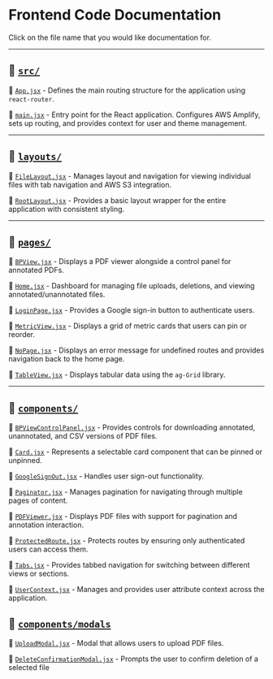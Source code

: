 # Frontend Code Documentation
Click on the file name that you would like documentation for.

---

## 📂 [`src/`](/application/codebase/main+App.md)

📄 [`App.jsx`](/application/codebase/main+App?id=file-appjsx) - Defines the main routing structure for the application using `react-router`.

📄 [`main.jsx`](/application/codebase/main+App?id=file-mainjsx) - Entry point for the React application. Configures AWS Amplify, sets up routing, and provides context for user and theme management.

---

## 📂 [`layouts/`](/application/codebase/layouts.md)

📄 [`FileLayout.jsx`](/application/codebase/layouts?id=_1-file-filelayoutjsx) - Manages layout and navigation for viewing individual files with tab navigation and AWS S3 integration.

📄 [`RootLayout.jsx`](/application/codebase/layouts?id=_2-file-rootlayoutjsx) - Provides a basic layout wrapper for the entire application with consistent styling.

---

## 📂 [`pages/`](/application/codebase/pages.md)

📄 [`BPView.jsx`](/application/codebase/pages?id=_1-file-bpviewjsx) - Displays a PDF viewer alongside a control panel for annotated PDFs.

📄 [`Home.jsx`](/application/codebase/pages?id=_2-file-homejsx) - Dashboard for managing file uploads, deletions, and viewing annotated/unannotated files.

📄 [`LoginPage.jsx`](/application/codebase/pages?id=_3-file-loginpagejsx) - Provides a Google sign-in button to authenticate users.

📄 [`MetricView.jsx`](/application/codebase/pages?id=_4-file-metricviewjsx) - Displays a grid of metric cards that users can pin or reorder.

📄 [`NoPage.jsx`](/application/codebase/pages?id=_5-file-nopagejsx) - Displays an error message for undefined routes and provides navigation back to the home page.

📄 [`TableView.jsx`](/application/codebase/pages?id=_6-file-tableviewjsx) - Displays tabular data using the `ag-Grid` library.

---

## 📂 [`components/`](/application/codebase/components.md)

📄 [`BPViewControlPanel.jsx`](/application/codebase/components?id=_1-file-bpviewcontrolpaneljsx) - Provides controls for downloading annotated, unannotated, and CSV versions of PDF files.

📄 [`Card.jsx`](/application/codebase/components?id=_2-file-cardjsx) - Represents a selectable card component that can be pinned or unpinned.

📄 [`GoogleSignOut.jsx`](/application/codebase/components?id=_3-file-googlesignoutjsx) - Handles user sign-out functionality.

📄 [`Paginator.jsx`](/application/codebase/components?id=_4-file-paginatorjsx) - Manages pagination for navigating through multiple pages of content.

📄 [`PDFViewer.jsx`](/application/codebase/components?id=_5-file-pdfviewerjsx) - Displays PDF files with support for pagination and annotation interaction.

📄 [`ProtectedRoute.jsx`](/application/codebase/components?id=_6-file-protectedroutejsx) - Protects routes by ensuring only authenticated users can access them.

📄 [`Tabs.jsx`](/application/codebase/components?id=_7-file-tabsjsx) - Provides tabbed navigation for switching between different views or sections.

📄 [`UserContext.jsx`](/application/codebase/components?id=_8-file-usercontextjsx) - Manages and provides user attribute context across the application.

## 📂 [`components/modals`](/application/codebase/modals.md)

📄 [`UploadModal.jsx`](/application/codebase/modals?id=file-uploadmodaljsx) - Modal that allows users to upload PDF files.

📄 [`DeleteConfirmationModal.jsx`](/application/codebase/modals?id=file-deleteconfirmationmodaljsx) - Prompts the user to confirm deletion of a selected file
